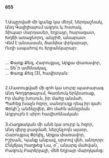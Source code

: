 **655**

\
1.Ապըրված մի կյանք կա մեղմ, ներդաշնակ,\
Անդ Գալիլիայում ազդու և հստակ,\
Տիպար մարդասեր, եղբայր, հարազատ,\
Խղճի առաջնորդ, անբիծ, անարատ:\
Վեմ է անսասան, ճամփա փրկարար,\
Ուղի ապահով ու երջանկարար:

\
 ... Փառք Քեզ, Հարուցյալ, Արքա փառավոր,\
 ... Տե՜ր ամենակալ,\
 ... Փառք Քեզ (3), հավիտյան:

\
2.Մատուցված մի զոհ կա սուրբ պատարագ\
Անդ Գողգոթայում, Գառնուկ երկնառաք,\
Իր մահը խոսուն, իր մահը անմահ,\
Պահեց խաչն հզոր, սանդուղք դեպ իր գահ:\
Փրկի՜չ անձնըվեր, Քո մահն աննըման\
Աղբյուրն է սիրո հավիտենական:\
\
3.Հաղթական մի անձ կա սուրբ և հզոր,\
Անդ վերը բազմած, ներշնչողն այսօր,\
Հարուցյալ Փրկիչ, Արքա փառավոր,\
Իշխան, Կյանք անբավ, սրտով վեհ, անդորր:\
Ընկճյալ հաղթեց Նա, օ՜, անարգ մահվան,\
Բազուկ Բարձրյալի, մեծ եղբայր մարդկանց:
